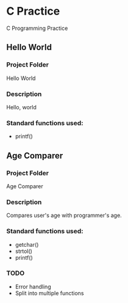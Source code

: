 # C Practice
C Programming Practice

## Hello World

### Project Folder
Hello World

### Description
Hello, world

### Standard functions used:
* printf()

## Age Comparer

### Project Folder
Age Comparer

### Description
Compares user's age with programmer's age.

### Standard functions used:
* getchar()
* strtol()
* printf()

### TODO
* Error handling
* Split into multiple functions